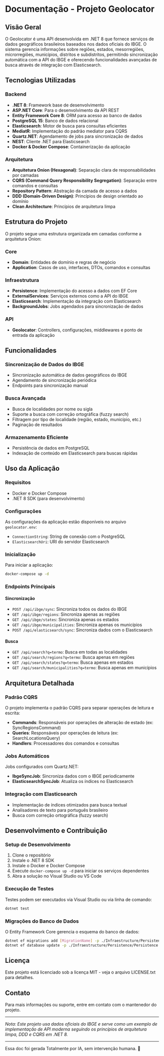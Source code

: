 # Documentação - Projeto Geolocator

## Visão Geral

O Geolocator é uma API desenvolvida em .NET 8 que fornece serviços de dados geográficos brasileiros baseados nos dados oficiais do IBGE. O sistema gerencia informações sobre regiões, estados, mesorregiões, microrregiões, municípios, distritos e subdistritos, permitindo sincronização automática com a API do IBGE e oferecendo funcionalidades avançadas de busca através de integração com Elasticsearch.

## Tecnologias Utilizadas

### Backend
- **.NET 8**: Framework base de desenvolvimento
- **ASP.NET Core**: Para o desenvolvimento da API REST
- **Entity Framework Core 8**: ORM para acesso ao banco de dados
- **PostgreSQL 15**: Banco de dados relacional
- **Elasticsearch**: Motor de busca para consultas eficientes
- **MediatR**: Implementação do padrão mediator para CQRS
- **Quartz.NET**: Agendamento de jobs para sincronização de dados
- **NEST**: Cliente .NET para Elasticsearch
- **Docker & Docker Compose**: Containerização da aplicação

### Arquitetura
- **Arquitetura Onion (Hexagonal)**: Separação clara de responsabilidades por camadas
- **CQRS (Command Query Responsibility Segregation)**: Separação entre comandos e consultas
- **Repository Pattern**: Abstração da camada de acesso a dados
- **DDD (Domain-Driven Design)**: Princípios de design orientado ao domínio
- **Clean Architecture**: Princípios de arquitetura limpa

## Estrutura do Projeto

O projeto segue uma estrutura organizada em camadas conforme a arquitetura Onion:

### Core
- **Domain**: Entidades de domínio e regras de negócio
- **Application**: Casos de uso, interfaces, DTOs, comandos e consultas

### Infraestrutura
- **Persistence**: Implementação do acesso a dados com EF Core
- **ExternalServices**: Serviços externos como a API do IBGE
- **Elasticsearch**: Implementação da integração com Elasticsearch
- **BackgroundJobs**: Jobs agendados para sincronização de dados

### API
- **Geolocator**: Controllers, configurações, middlewares e ponto de entrada da aplicação

## Funcionalidades

### Sincronização de Dados do IBGE
- Sincronização automática de dados geográficos do IBGE
- Agendamento de sincronização periódica
- Endpoints para sincronização manual

### Busca Avançada
- Busca de localidades por nome ou sigla
- Suporte a busca com correção ortográfica (fuzzy search)
- Filtragem por tipo de localidade (região, estado, município, etc.)
- Paginação de resultados

### Armazenamento Eficiente
- Persistência de dados em PostgreSQL
- Indexação de conteúdo em Elasticsearch para buscas rápidas

## Uso da Aplicação

### Requisitos
- Docker e Docker Compose
- .NET 8 SDK (para desenvolvimento)

### Configurações
As configurações da aplicação estão disponíveis no arquivo `geolocator.env`:
- `ConnectionString`: String de conexão com o PostgreSQL
- `ElasticsearchUri`: URI do servidor Elasticsearch

### Inicialização
Para iniciar a aplicação:

```bash
docker-compose up -d
```

### Endpoints Principais

#### Sincronização
- `POST /api/ibge/sync`: Sincroniza todos os dados do IBGE
- `GET /api/ibge/regions`: Sincroniza apenas as regiões
- `GET /api/ibge/states`: Sincroniza apenas os estados
- `GET /api/ibge/municipalities`: Sincroniza apenas os municípios
- `POST /api/elasticsearch/sync`: Sincroniza dados com o Elasticsearch

#### Busca
- `GET /api/search?q=termo`: Busca em todas as localidades
- `GET /api/search/regions?q=termo`: Busca apenas em regiões
- `GET /api/search/states?q=termo`: Busca apenas em estados
- `GET /api/search/municipalities?q=termo`: Busca apenas em municípios

## Arquitetura Detalhada

### Padrão CQRS
O projeto implementa o padrão CQRS para separar operações de leitura e escrita:
- **Commands**: Responsáveis por operações de alteração de estado (ex: SyncRegionsCommand)
- **Queries**: Responsáveis por operações de leitura (ex: SearchLocationsQuery)
- **Handlers**: Processadores dos comandos e consultas

### Jobs Automáticos
Jobs configurados com Quartz.NET:
- **IbgeSyncJob**: Sincroniza dados com o IBGE periodicamente
- **ElasticsearchSyncJob**: Atualiza os índices no Elasticsearch

### Integração com Elasticsearch
- Implementação de índices otimizados para busca textual
- Analisadores de texto para português brasileiro
- Busca com correção ortográfica (fuzzy search)

## Desenvolvimento e Contribuição

### Setup de Desenvolvimento
1. Clone o repositório
2. Instale o .NET 8 SDK
3. Instale o Docker e Docker Compose
4. Execute `docker-compose up -d` para iniciar os serviços dependentes
5. Abra a solução no Visual Studio ou VS Code

### Execução de Testes
Testes podem ser executados via Visual Studio ou via linha de comando:

```bash
dotnet test
```

### Migrações do Banco de Dados
O Entity Framework Core gerencia o esquema do banco de dados:

```bash
dotnet ef migrations add [MigrationName] -p ./Infraestructure/Persistence/Persistence.csproj -s ./Geolocator/Geolocator.csproj
dotnet ef database update -p ./Infraestructure/Persistence/Persistence.csproj -s ./Geolocator/Geolocator.csproj
```

## Licença
Este projeto está licenciado sob a licença MIT - veja o arquivo LICENSE.txt para detalhes.

## Contato
Para mais informações ou suporte, entre em contato com o mantenedor do projeto.

---

*Nota: Este projeto usa dados oficiais do IBGE e serve como um exemplo de implementação de API moderna seguindo os princípios de arquitetura limpa, DDD e CQRS em .NET 8.*

---
Essa doc foi gerada Totalmente por IA, sem intervenção humana. :robot:
```